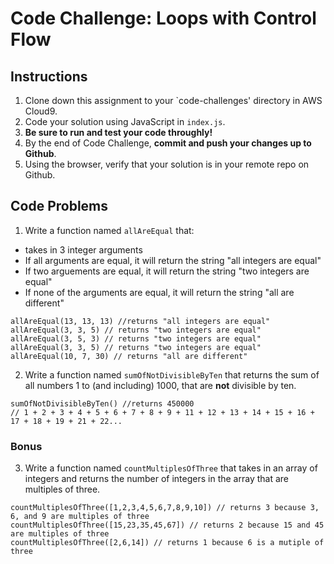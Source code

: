 # Code Challenge: Loops with Control Flow

## Instructions

1. Clone down this assignment to your `code-challenges' directory in AWS Cloud9.  
2. Code your solution using JavaScript in `index.js`. 
3. **Be sure to run and test your code throughly!**
4. By the end of Code Challenge, **commit and push your changes up to Github**.
5. Using the browser, verify that your solution is in your remote repo on Github.

## Code Problems

1. Write a function named `allAreEqual` that:
  - takes in 3 integer arguments
  - If all arguments are equal, it will return the string "all integers are equal"
  - If two arguements are equal, it will return the string "two integers are equal"
  - If none of the arguments are equal, it will return the string "all are different"
```
allAreEqual(13, 13, 13) //returns "all integers are equal"
allAreEqual(3, 3, 5) // returns "two integers are equal"
allAreEqual(3, 5, 3) // returns "two integers are equal"
allAreEqual(3, 3, 5) // returns "two integers are equal"
allAreEqual(10, 7, 30) // returns "all are different"
```

2. Write a function named `sumOfNotDivisibleByTen` that returns the sum of all numbers 1 to (and including) 1000, that are **not** divisible by ten.
```
sumOfNotDivisibleByTen() //returns 450000
// 1 + 2 + 3 + 4 + 5 + 6 + 7 + 8 + 9 + 11 + 12 + 13 + 14 + 15 + 16 + 17 + 18 + 19 + 21 + 22...
```


### Bonus 
3. Write a function named `countMultiplesOfThree` that takes in an array of integers and returns the number of integers in the array that are multiples of three. 
```
countMultiplesOfThree([1,2,3,4,5,6,7,8,9,10]) // returns 3 because 3, 6, and 9 are multiples of three
countMultiplesOfThree([15,23,35,45,67]) // returns 2 because 15 and 45 are multiples of three
countMultiplesOfThree([2,6,14]) // returns 1 because 6 is a mutiple of three
```
